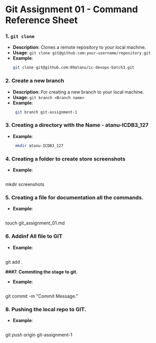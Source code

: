# Git Assignment 01 - Command Reference Sheet

### 1. `git clone`
- **Description**: Clones a remote repository to your local machine.
- **Usage**: `git clone git@github.com:your-username/repository.git`
- **Example**:
  ```bash
  git clone git@github.com:09atanu/ic-devops-batch3.git


### 2. Create a new branch
- **Description**: For creating a new branch to your local machine.
- **Usage**: `git branch <Branch name>`
- **Example**:
  ```bash
   git branch git-assignment-1


### 3.  Creating a directory with the Name - atanu-ICDB3_127
- **Example**:
  ```bash
   mkdir atanu-ICDB3_127

### 4. Creating a folder to create store screenshots
- **Example**:
  ```bash
mkdir screenshots

### 5. Creating a file for documentation all the commands.
- **Example**:
  ```bash
touch git_assignment_01.md 

### 6. Addinf All file to GIT
- **Example**:
  ```bash
git add .

**###7. Commiting the stage to git.**
- **Example**:
  ```bash
git commit -m "Commit Message."


### 8. Pushing the local repo to GIT.
- **Example**:
  ```bash
git push origin git-assignment-1



